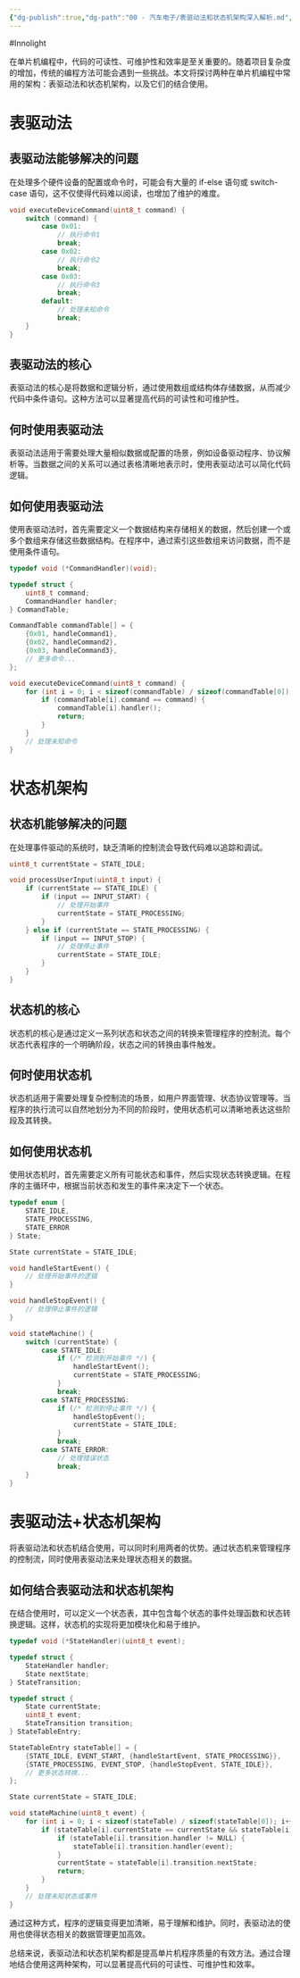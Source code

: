 ```yaml
---
{"dg-publish":true,"dg-path":"00 - 汽车电子/表驱动法和状态机架构深入解析.md","permalink":"/00 - 汽车电子/表驱动法和状态机架构深入解析/","created":"2025-03-14T10:23:36.984+08:00","updated":"2025-03-14T13:32:15.516+08:00"}
---
```


#Innolight

在单片机编程中，代码的可读性、可维护性和效率是至关重要的。随着项目复杂度的增加，传统的编程方法可能会遇到一些挑战。本文将探讨两种在单片机编程中常用的架构：表驱动法和状态机架构，以及它们的结合使用。
# 表驱动法

## 表驱动法能够解决的问题

在处理多个硬件设备的配置或命令时，可能会有大量的 if-else 语句或 switch-case 语句，这不仅使得代码难以阅读，也增加了维护的难度。

``` c
void executeDeviceCommand(uint8_t command) {
    switch (command) {
        case 0x01:
            // 执行命令1
            break;
        case 0x02:
            // 执行命令2
            break;
        case 0x03:
            // 执行命令3
            break;
        default:
            // 处理未知命令
            break;
    }
}
```

## 表驱动法的核心

表驱动法的核心是将数据和逻辑分析，通过使用数组或结构体存储数据，从而减少代码中条件语句。这种方法可以显著提高代码的可读性和可维护性。

## 何时使用表驱动法

表驱动法适用于需要处理大量相似数据或配置的场景，例如设备驱动程序、协议解析等。当数据之间的关系可以通过表格清晰地表示时，使用表驱动法可以简化代码逻辑。
## 如何使用表驱动法

使用表驱动法时，首先需要定义一个数据结构来存储相关的数据，然后创建一个或多个数组来存储这些数据结构。在程序中，通过索引这些数组来访问数据，而不是使用条件语句。

``` c
typedef void (*CommandHandler)(void);

typedef struct {
    uint8_t command;
    CommandHandler handler;
} CommandTable;

CommandTable commandTable[] = {
    {0x01, handleCommand1},
    {0x02, handleCommand2},
    {0x03, handleCommand3},
    // 更多命令...
};

void executeDeviceCommand(uint8_t command) {
    for (int i = 0; i < sizeof(commandTable) / sizeof(commandTable[0]); i++) {
        if (commandTable[i].command == command) {
            commandTable[i].handler();
            return;
        }
    }
    // 处理未知命令
}
```

# 状态机架构

## 状态机能够解决的问题

在处理事件驱动的系统时，缺乏清晰的控制流会导致代码难以追踪和调试。

``` c
uint8_t currentState = STATE_IDLE;

void processUserInput(uint8_t input) {
    if (currentState == STATE_IDLE) {
        if (input == INPUT_START) {
            // 处理开始事件
            currentState = STATE_PROCESSING;
        }
    } else if (currentState == STATE_PROCESSING) {
        if (input == INPUT_STOP) {
            // 处理停止事件
            currentState = STATE_IDLE;
        }
    }
}
```

## 状态机的核心

状态机的核心是通过定义一系列状态和状态之间的转换来管理程序的控制流。每个状态代表程序的一个明确阶段，状态之间的转换由事件触发。

## 何时使用状态机

状态机适用于需要处理复杂控制流的场景，如用户界面管理、状态协议管理等。当程序的执行流可以自然地划分为不同的阶段时，使用状态机可以清晰地表达这些阶段及其转换。

## 如何使用状态机

使用状态机时，首先需要定义所有可能状态和事件，然后实现状态转换逻辑。在程序的主循环中，根据当前状态和发生的事件来决定下一个状态。

``` c
typedef enum {
    STATE_IDLE,
    STATE_PROCESSING,
    STATE_ERROR
} State;

State currentState = STATE_IDLE;

void handleStartEvent() {
    // 处理开始事件的逻辑
}

void handleStopEvent() {
    // 处理停止事件的逻辑
}

void stateMachine() {
    switch (currentState) {
        case STATE_IDLE:
            if (/* 检测到开始事件 */) {
                handleStartEvent();
                currentState = STATE_PROCESSING;
            }
            break;
        case STATE_PROCESSING:
            if (/* 检测到停止事件 */) {
                handleStopEvent();
                currentState = STATE_IDLE;
            }
            break;
        case STATE_ERROR:
            // 处理错误状态
            break;
    }
}
```

# 表驱动法+状态机架构

将表驱动法和状态机结合使用，可以同时利用两者的优势。通过状态机来管理程序的控制流，同时使用表驱动法来处理状态相关的数据。

## 如何结合表驱动法和状态机架构

在结合使用时，可以定义一个状态表，其中包含每个状态的事件处理函数和状态转换逻辑。这样，状态机的实现将更加模块化和易于维护。

``` c
typedef void (*StateHandler)(uint8_t event);

typedef struct {
    StateHandler handler;
    State nextState;
} StateTransition;

typedef struct {
    State currentState;
    uint8_t event;
    StateTransition transition;
} StateTableEntry;

StateTableEntry stateTable[] = {
    {STATE_IDLE, EVENT_START, {handleStartEvent, STATE_PROCESSING}},
    {STATE_PROCESSING, EVENT_STOP, {handleStopEvent, STATE_IDLE}},
    // 更多状态转换...
};

State currentState = STATE_IDLE;

void stateMachine(uint8_t event) {
    for (int i = 0; i < sizeof(stateTable) / sizeof(stateTable[0]); i++) {
        if (stateTable[i].currentState == currentState && stateTable[i].event == event) {
            if (stateTable[i].transition.handler != NULL) {
                stateTable[i].transition.handler(event);
            }
            currentState = stateTable[i].transition.nextState;
            return;
        }
    }
    // 处理未知状态或事件
}
```

通过这种方式，程序的逻辑变得更加清晰，易于理解和维护。同时，表驱动法的使用也使得状态相关的数据管理更加高效。

总结来说，表驱动法和状态机架构都是提高单片机程序质量的有效方法。通过合理地结合使用这两种架构，可以显著提高代码的可读性、可维护性和效率。